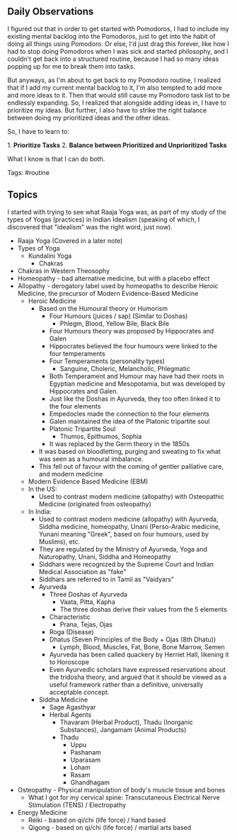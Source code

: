## Daily Observations
I figured out that in order to get started with Pomodoros, I had to include my existing mental backlog into the Pomodoros, just to get into the habit of doing all things using Pomodoro. Or else, I'd just drag this forever, like how I had to stop doing Pomodoros when I was sick and started philosophy, and I couldn't get back into a structured routine, because I had so many ideas popping up for me to break them into tasks.

But anyways, as I'm about to get back to my Pomodoro routine, I realized that if I add my current mental backlog to it, I'm also tempted to add more and more ideas to it. Then that would still cause my Pomodoro task list to be endlessly expanding. So, I realized that alongside adding ideas in, I have to prioritize my ideas. But further, I also have to strike the right balance between doing my prioritized ideas and the other ideas.

So, I have to learn to:

1\. **Prioritize Tasks**
2\. **Balance between Prioritized and Unprioritized Tasks**

What I know is that I can do both.

Tags: #routine
## Topics

I started with trying to see what Raaja Yoga was, as part of my study of the types of Yogas (practices) in Indian Idealism (speaking of which, I discovered that "idealism" was the right word, just now).

- Raaja Yoga (Covered in a later note)
- Types of Yoga
	- Kundalini Yoga
		- Chakras
- Chakras in Western Theosophy
- Homeopathy - bad alternative medicine, but with a placebo effect
- Allopathy - derogatory label used by homeopaths to describe Heroic Medicine, the precursor of Modern Evidence-Based Medicine
	- Heroic Medicine
		- Based on the Humoural theory or Humorism
			- Four Humours (juices / sap) (Similar to Doshas)
				- Phlegm, Blood, Yellow Bile, Black Bile
			- Four Humours theory was proposed by Hippocrates and Galen
			- Hippocrates believed the four humours were linked to the four temperaments
			- Four Temperaments (personality types)
				- Sanguine, Choleric, Melancholic, Phlegmatic
			- Both Temperament and Humour may have had their roots in Egyptian medicine and Mesopotamia, but was developed by Hippocrates and Galen.
			- Just like the Doshas in Ayurveda, they too often linked it to the four elements
			- Empedocles made the connection to the four elements
			- Galen maintained the idea of the Platonic tripartite soul
			- Platonic Tripartite Soul
				- Thumos, Epithumos, Sophia
			- It was replaced by the Germ theory in the 1850s
		- It was based on bloodletting, purging and sweating to fix what was seen as a humoural imbalance.
		- This fell out of favour with the coming of gentler palliative care, and modern medicine
	- Modern Evidence Based Medicine (EBM)
	- In the US:
		- Used to contrast modern medicine (allopathy) with Osteopathic Medicine (originated from osteopathy)
	- In India:
		- Used to contrast modern medicine (allopathy) with Ayurveda, Siddha medicine, homeopathy, Unani (Perso-Arabic medicine, Yunani meaning "Greek", based on four humours, used by Muslims), etc.
		- They are regulated by the Ministry of Ayurveda, Yoga and Naturopathy, Unani, Siddha and Homeopathy
		- Siddhars were recognized by the Supreme Court and Indian Medical Association as "fake"
		- Siddhars are referred to in Tamil as "Vaidyars"
		- Ayurveda
			- Three Doshas of Ayurveda
				- Vaata, Pitta, Kapha
				- The three doshas derive their values from the 5 elements
			- Characteristic
				- Prana, Tejas, Ojas
			- Roga (Disease)
			- Dhatus (Seven Principles of the Body + Ojas (8th Dhatu))
				- Lymph, Blood, Muscles, Fat, Bone, Bone Marrow, Semen
			- Ayurveda has been called quackery by Herriet Hall, likening it to Horoscope
			- Even Ayurvedic scholars have expressed reservations about the tridosha theory, and argued that it should be viewed as a useful framework rather than a definitive, universally acceptable concept.
		- Siddha Medicine
			- Sage Agasthyar
			- Herbal Agents
				- Thavaram (Herbal Product), Thadu (Inorganic Substances), Jangamam (Animal Products)
				- Thadu
					- Uppu
					- Pashanam
					- Uparasam
					- Loham
					- Rasam
					- Ghandhagam
- Osteopathy - Physical manipulation of body's muscle tissue and bones
	- What I got for my cervical spine: Transcutaneous Electrical Nerve Stimulation (TENS) / Electropathy
- Energy Medicine
	- Reiki - based on qi/chi (life force) / hand based
	- Qigong - based on qi/chi (life force) / martial arts based